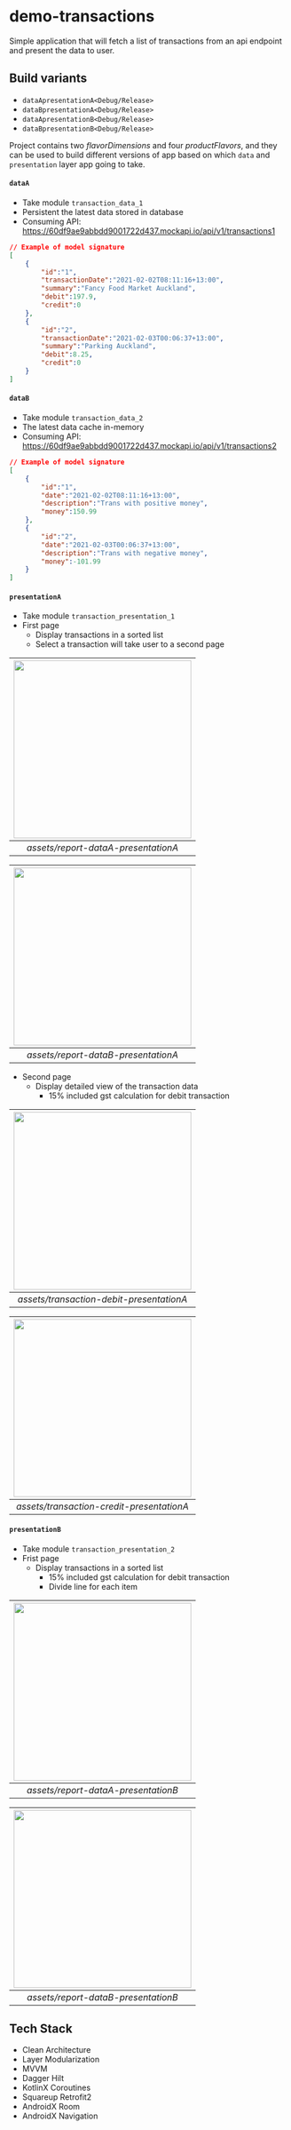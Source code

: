 # demo-transactions

Simple application that will fetch a list of transactions from an api endpoint and present the data to user.

## Build variants

- `dataApresentationA<Debug/Release>`
- `dataBpresentationA<Debug/Release>`
- `dataApresentationB<Debug/Release>`
- `dataBpresentationB<Debug/Release>`

Project contains two *flavorDimensions* and four *productFlavors*, and they can be used to build different versions of app based on which `data` and `presentation` layer app going to take.

#### `dataA`

- Take module `transaction_data_1`
- Persistent the latest data stored in database
- Consuming API: https://60df9ae9abbdd9001722d437.mockapi.io/api/v1/transactions1
```json
// Example of model signature
[
    {
        "id":"1",
        "transactionDate":"2021-02-02T08:11:16+13:00",
        "summary":"Fancy Food Market Auckland",
        "debit":197.9,
        "credit":0
    },
    {
        "id":"2",
        "transactionDate":"2021-02-03T00:06:37+13:00",
        "summary":"Parking Auckland",
        "debit":8.25,
        "credit":0
    }
]
```

#### `dataB`

- Take module `transaction_data_2`
- The latest data cache in-memory
- Consuming API: https://60df9ae9abbdd9001722d437.mockapi.io/api/v1/transactions2
```json
// Example of model signature
[
    {
        "id":"1",
        "date":"2021-02-02T08:11:16+13:00",
        "description":"Trans with positive money",
        "money":150.99
    },
    {
        "id":"2",
        "date":"2021-02-03T00:06:37+13:00",
        "description":"Trans with negative money",
        "money":-101.99
    }
]
```

#### `presentationA`
- Take module `transaction_presentation_1`
- First page
  - Display transactions in a sorted list
  - Select a transaction will take user to a second page

| <img src="https://github.com/jiangyang5157/kotlin-multiplatform-mobile/tree/master/kotlin-multiplatform-app/demo-transaction/assets/report-dataA-presentationA.png" width="320"> |
|:--:|
| *assets/report-dataA-presentationA* |

| <img src="https://github.com/jiangyang5157/kotlin-multiplatform-mobile/tree/master/kotlin-multiplatform-app/demo-transaction/assets/report-dataB-presentationA.png" width="320"> |
|:--:|
| *assets/report-dataB-presentationA* |

- Second page
  - Display detailed view of the transaction data
    - 15% included gst calculation for debit transaction

| <img src="https://github.com/jiangyang5157/kotlin-multiplatform-mobile/tree/master/kotlin-multiplatform-app/demo-transaction/assets/transaction-debit-presentationA.png" width="320"> |
|:--:|
| *assets/transaction-debit-presentationA* |

| <img src="https://github.com/jiangyang5157/kotlin-multiplatform-mobile/tree/master/kotlin-multiplatform-app/demo-transaction/assets/transaction-credit-presentationA.png" width="320"> |
|:--:|
| *assets/transaction-credit-presentationA* |

#### `presentationB`
- Take module `transaction_presentation_2`
- Frist page
  - Display transactions in a sorted list
    - 15% included gst calculation for debit transaction
    - Divide line for each item

| <img src="https://github.com/jiangyang5157/kotlin-multiplatform-mobile/tree/master/kotlin-multiplatform-app/demo-transaction/assets/report-dataA-presentationB.png" width="320"> |
|:--:|
| *assets/report-dataA-presentationB* |

| <img src="https://github.com/jiangyang5157/kotlin-multiplatform-mobile/tree/master/kotlin-multiplatform-app/demo-transaction/assets/report-dataB-presentationB.png" width="320"> |
|:--:|
| *assets/report-dataB-presentationB* |

## Tech Stack
- Clean Architecture
- Layer Modularization
- MVVM
- Dagger Hilt
- KotlinX Coroutines
- Squareup Retrofit2
- AndroidX Room
- AndroidX Navigation
